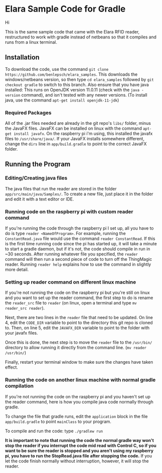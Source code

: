 # Elara Sample Code for Gradle

Hi

This is the same sample code that came with the Elara RFID reader, restructured to work with gradle instead of netbeans so that it compiles and runs from a linux terminal.

## Installation

To download the code, use the command `git clone https://github.com/benlepsch/elara_samples`. This downloads the windows/netbeans version, so then type `cd elara_samples` followed by `git checkout gradle` to switch to this branch. Also ensure that you have java installed: This runs on OpenJDK version 11.0.11 (check with the `java -version` command), and isn't tested with any newer versions. (To install java, use the command `apt-get install openjdk-11-jdk`)

### Required Packages

All of the .jar files needed are already in the git repo's `libs/` folder, minus the JavaFX files. JavaFX can be installed on linux with the command `apt-get install javafx`. On the raspberry pi i'm using, this installed the javafx files to `/usr/share/java/`. If your JavaFX installs somewhere different, change the `dirs` line in `app/build.gradle` to point to the correct JavaFX folder.

## Running the Program

### Editing/Creating java files

The java files that run the reader are stored in the folder `app/src/main/java/Samples/`. To create a new file, just place it in the folder and edit it with a text editor or IDE.

### Running code on the raspberry pi with custom reader command

If you're running the code through the raspberry pi I set up, all you have to do is type `reader <NameOfProgram>`. For example, running the `ConstantRead.java` file would use the command `reader ConstantRead`. If this is the first time running code since the pi has started up, it will take a minute to start a gradle daemon, but if it's not, the code should compile in run in ~30 seconds. After running whatever file you specified, the `reader` command will then run a second piece of code to turn off the ThingMagic reader. Running `reader help` explains how to use the command in slightly more detail.

### Setting up reader command on different linux machine

If you're not running the code on the raspberry pi but you're still on linux and you want to set up the reader command, the first step to do is rename the `reader_src` file to `reader` (on linux, open a terminal and type `mv reader_src reader`).

Next, there are two lines in the `reader` file that need to be updated. On line 4, edit the `CODE_DIR` variable to point to the directory this git repo is cloned to. Then, on line 5, edit the `JAVAFX_DIR` variable to point to the folder with your javafx files.

Once this is done, the next step is to move the `reader` file to the `/usr/bin/` directory to allow running it directly from the command line. (`mv reader /usr/bin/`) 

Finally, restart your terminal window to make sure the changes have taken effect.


### Running the code on another linux machine with normal gradle compilation

If you're not running the code on the raspberry pi and you haven't set up the reader command, here is how you compile java code normally through gradle.

To change the file that gradle runs, edit the `application` block in the file `app/build.gradle` to point `mainClass` to your program.

To compile and run the code: type `./gradlew run`

**It is important to note that running the code the normal gradle way won't stop the reader if you interrupt the code mid read with Control C, so if you want to be sure the reader is stopped and you aren't using my raspberry pi, you have to run the StopRead.java file after stopping the code.** If you let the code finish normally without interruption, however, it will stop the reader.
